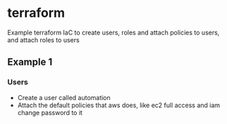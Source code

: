 # terraform
Example terraform IaC to create users, roles and attach policies to users, and attach roles to users

## Example 1

### Users
- Create a user called automation
- Attach the default policies that aws does, like ec2 full access and iam change password to it
